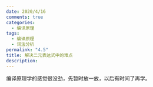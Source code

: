 ```yaml
---
date: 2020/4/16
comments: true
categories:
  - 编译原理
tags:
  - 编译原理
  - 词法分析
permalink: "4.5"
title: 解决二元表达式中的难点
description: 
---
```

编译原理学的感觉很没劲，先暂时放一放，以后有时间了再学。